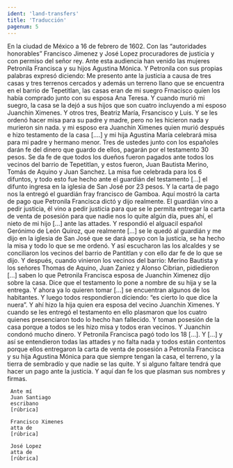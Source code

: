```yaml
---
ident: 'land-transfers'
title: 'Traducción'
pagenum: 5
---
```

En la ciudad de México a 16 de febrero de 1602. Con las “autoridades honorables” Francisco Jimenez y José Lopez procuradores de justicia y con permiso del señor rey. Ante esta audiencia han venido las mujeres Petronila Francisca y su hijos Agustina Mónica. Y Petronila con sus propias palabras expresó diciendo: Me presento ante la justicia a causa de tres casas y tres terrenos cercados y además un terreno llano que se encuentra en el barrio de Tepetitlan, las casas eran de mi suegro Frnacisco quien los había comprado junto con su esposa Ana Teresa. Y cuando murió mi suegro, la casa se la dejó a sus hijos que son cuatro incluyendo a mi esposo Juanchin Ximenes. Y otros tres, Beatriz María, Frsancisco y Luis. Y se les ordenó hacer misa para su padre y madre, pero no les hicieron nada y murieron sin nada. y mi esposo era Juanchin Ximenes quien murió después e hizo testamento de la casa [....] y mi hija Agustina María celebrará misa para mi padre y hermano menor. Tres de ustedes junto con los españoles darán fe del dinero que guardo de ellos, pagarán por el testamento 30 pesos. Se da fe de que todos los dueños fueron pagados ante todos los vecinos del barrio de Tepetitlan, y estos fueron, Juan Bautista Merino, Tomás de Aquino y Juan Sanchez. La misa fue celebrada para los 6 difuntos, y todo esto fue hecho ante el guardián del testamento [...] el difunto ingresa en la iglesia de San José por 23 pesos. Y la carta de pago nos la entregó el guardián fray francisco de Gamboa. Aquí mostró la carta de pago que Petronila Francisca dictó y dijo realmente. El guardián vino a pedir justicia, él vino a pedir justicia para que se le permita entregar la carta de venta de posesión para que nadie nos lo quite algún día, pues ahí, el nieto de mi hijo [...] ante las attades. Y respondió el alguacil español Gerónimo de León Quiroz, que realmente [...] se le quedó al guardián y me dijo en la iglesia de San José que se dará apoyo con la justicia, se ha hecho la misa y todo lo que se me ordenó. Y así escucharon las los alcaldes y se conciliaron los vecinos del barrio de Pantitlan y con ello dar fe de lo que se dijo. Y después, cuando vinieron los vecinos del barrio: Merino Bautista y los señores Thomas de Aquino, Juan Zaniez y Alonso Cibrian, pidiedieron [...] saben lo que Petronila Francisca esposa de Juanchin Ximenez dijo sobre la casa. Dice que el testamento lo pone a nombre de su hija y se la entrega. Y ahora ya lo quieren tomar [...] se encuentran algunos de los habitantes. Y luego todos respondieron diciendo: “es cierto lo que dice la nuera”. Y ahí hizo la hija quien era esposa del vecino Juanchin Ximenes. Y cuando se les entregó el testamento en ello plasmaron que los cuatro quienes presenciaron todo lo hecho han fallecido. Y toman posesión de la casa porque a todos se les hizo misa y todos eran vecinos. Y Juanchin condonó mucho dinero. Y Petronila Francisca pagó todo los 18 [...]. Y [...] y así se entendieron todas las attades y no falta nada y todos están contentos porque ellos entregaron la carta de venta de posesión a Petronila Francisca y su hija Agustina Mónica para que siempre tengan la casa,  el terreno, y la tierra de sembradío y que nadie se las quite. Y si alguno faltare tendrá que hacer un pago ante la justicia.
     Y aquí dan fe los que plasman sus nombres y firmas.

     Ante mí 
     Juan Santiago
     escribano
     [rúbrica]

     Francisco Ximenes
     atta de
     [rúbrica]

     José Lopez
     atta de
     [rúbrica]

